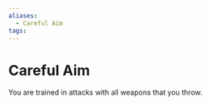 ```yaml
---
aliases:
  - Careful Aim
tags:
---
```


# Careful Aim

You are trained in attacks with all weapons that you throw.
